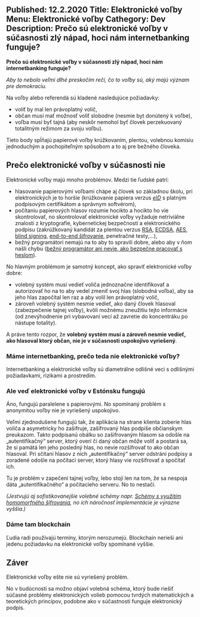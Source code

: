 Published: 12.2.2020
Title: Elektronické voľby
Menu: Elektronické voľby
Cathegory: Dev
Description: Prečo sú elektronické voľby v súčasnosti zlý nápad, hoci nám internetbanking funguje?
---
**Prečo sú elektronické voľby v súčasnosti zlý nápad, hoci nám internetbanking funguje?**

_Aby to nebolo veľmi dlhé preskočím reči, čo to voľby sú, aký majú význam pre demokraciu._

Na voľby alebo referendá sú kladené nasledujúce požiadavky:
* voliť by mal len právoplatný volič,
* občan musí mať možnosť voliť slobodne (nesmie byt donútený k voľbe),
* voľba musí byť tajná (aby neskôr nemohol byť človek perzekuovaný totalitným režimom za svoju voľbu).

Tieto body spĺňajú papierové voľby krúžkovaním, plentou, volebnou komisiu jednoduchým a pochopiteľným spôsobom
a to aj pre bežného človeka.

## Prečo elektronické voľby v súčasnosti nie
Elektronické voľby majú mnoho problémov. Medzi tie ľudské patrí:
* hlasovanie papierovými voľbami chápe aj človek so základnou školu, pri elektronických je to horšie
(krúžkovanie papiera verzus _[eID](https://www.slovensko.sk/sk/eid)_ s platným podpisovým certifikátom a správnym softvérom),
* počítaniu papierových hlasov rozumie hocikto a hocikto ho vie skontrolovať,
no skontrolovať elektronické voľby vyžaduje netriviálne znalosti z kryptografie,
kybernetickej bezpečnosti a elektronického podpisu (zakrúžkovaný kandidát za plentou verzus [RSA](https://cs.wikipedia.org/wiki/RSA),
[ECDSA](https://sk.wikipedia.org/wiki/Elliptic_Curve_Digital_Signature_Algorithm),
[AES](https://en.wikipedia.org/wiki/Advanced_Encryption_Standard),
[blind signing](https://en.wikipedia.org/wiki/Blind_signature),
[end-to-end šifrovanie](https://en.wikipedia.org/wiki/End-to-end_encryption), penetračné testy,...),
* bežný programátori nemajú na to aby to spravili dobre, alebo aby v ňom našli chybu ([bežný programátor ani nevie, ako bezpečne pracovať s heslom](https://net.cs.uni-bonn.de/fileadmin/user_upload/naiakshi/Naiakshina_Password_Study.pdf)).

No hlavným problémom je samotný koncept, ako spraviť elektronické voľby dobre:
* volebný systém musí vedieť voliča jednoznačne identifikovať a autorizovať ho na to aby vedel zmeniť svoj hlas (slobodná voľba),
aby sa jeho hlas započítal len raz a aby volil len právoplatný volič,
* zároveň volebný systém nesmie vedieť, ako daný človek hlasoval (zabezpečenie tajnej voľby),
kvôli možnému zneužitiu tejto informácie (od znevýhodnenie pri vybavovaní vecí až zavretie do koncentráku po nástupe totality).

A práve tento rozpor, že **volebný systém musí a zároveň nesmie vedieť, ako hlasoval ktorý občan, nie je v súčasnosti uspokojivo vyriešený**.

### Máme internetbanking, prečo teda nie elektronické voľby?
Internetbanking a elektronické voľby sú diametrálne odlišné veci s odlišnými požiadavkami, rizikami a prostredím.

### Ale veď elektronické voľby v Estónsku fungujú
Áno, fungujú paralelene s papierovými. No spomínaný problém s anonymitou voľby nie je vyriešený uspokojivo.

Veľmi zjednodušene fungujú tak, že aplikácia na strane klienta zoberie hlas voliča a asymetricky ho zašifruje, zašifrovaný hlas podpíše občianskym preukazom.
Takto podpísanú obálku so zašifrovaným hlasom sa odošle na „autentifikačný“ server, ktorý overí či daný občan môže voliť a postará sa, že si pamätá len jeho posledný hlas, no nevie rozšifrovať to ako občan hlasoval.
Pri sčítaní hlasov z nich „autentifikačný“ server odstráni podpisy a zoradené odošle na počítací server, ktorý hlasy vie rozšifrovať a spočítať ich.

Tu je problém v zapečení tajnej voľby, lebo stojí len na tom, že sa nespoja dáta „autentifikačného“ a počítacieho serveru.
No to nestačí.

_(Jestvujú aj sofistikovanejšie volebné schémy napr. [Schémy s využitím homomorfného šifrovania](http://www.dcs.fmph.uniba.sk/diplomovky/obhajene/getfile.php/Danko_DP.pdf?id=334&fid=575&type=application%2Fpdf), no ich náročnosť implementácie je výrazne vyššia.)_

### Dáme tam blockchain
Ľudia radi používajú termíny, ktorým nerozumejú. Blockchain nerieši ani jedenu požiadavku na elektronické voľby spomínané vyššie.

## Záver
Elektronické voľby ešte nie sú vyriešený problém.

No v budúcnosti sa možno objaví volebná schéma, ktorý bude riešiť súčasné problémy elektronických volieb pomocou tvrdých matematických a teoretických princípov, podobne ako v súčastnosti funguje elektronický podpis. 
